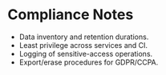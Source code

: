 # Compliance Notes

- Data inventory and retention durations.
- Least privilege across services and CI.
- Logging of sensitive-access operations.
- Export/erase procedures for GDPR/CCPA.
